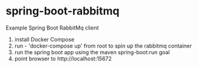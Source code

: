 # spring-boot-rabbitmq
Example Spring Boot RabbitMq client

1. install Docker Compose
2. run - 'docker-compose up' from root to spin up the rabbitmq container
3. run the spring boot app using the maven spring-boot:run goal
4. point browser to http://localhost:15672
